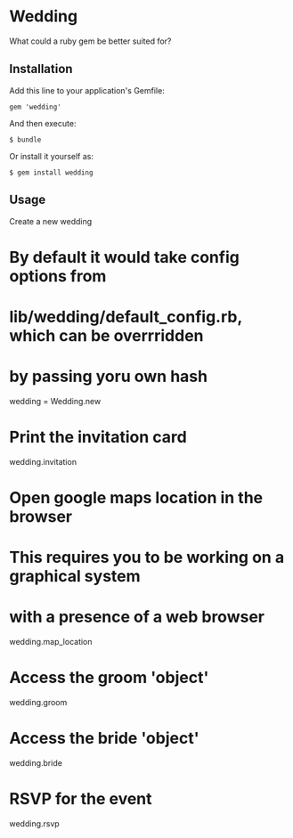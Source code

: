 # Wedding

What could a ruby gem be better suited for?

## Installation

Add this line to your application's Gemfile:

    gem 'wedding'

And then execute:

    $ bundle

Or install it yourself as:

    $ gem install wedding

## Usage

Create a new wedding

  # By default it would take config options from
  # lib/wedding/default_config.rb, which can be overrridden
  # by passing yoru own hash
  wedding = Wedding.new

  # Print the invitation card
  wedding.invitation

  # Open google maps location in the browser
  # This requires you to be working on a graphical system
  # with a presence of a web browser
  wedding.map_location

  # Access the groom 'object'
  wedding.groom

  # Access the bride 'object'
  wedding.bride

  # RSVP for the event
  wedding.rsvp
